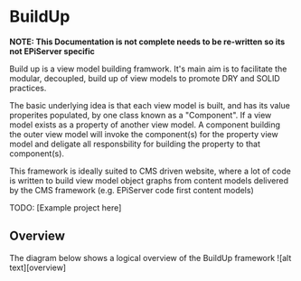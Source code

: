 # BuildUp

**NOTE: This Documentation is not complete needs to be re-written so its not EPiServer specific**

Build up is a view model building framwork. It's main aim is to facilitate the modular, decoupled, build up of view models to promote DRY and SOLID practices.

The basic underlying idea is that each view model is built, and has its value properites populated, by one class known as a "Component". If a view model exists as a property of another view model. A component building the outer view model will invoke the component(s) for the property view model and deligate all responsbility for building the property to that component(s).

This framework is ideally suited to CMS driven website, where a lot of code is written to build view model object graphs from content models delivered by the CMS framework (e.g. EPiServer code first content models)

TODO: [Example project here]

## Overview

The diagram below shows a logical overview of the BuildUp framework 
![alt text][overview]
